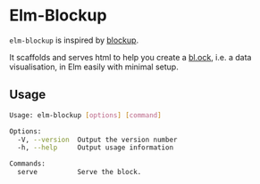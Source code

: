 # Elm-Blockup

`elm-blockup` is inspired by [blockup](https://github.com/gabrielflorit/blockup).

It scaffolds and serves html to help you create a [bl.ock](https://bl.ocks.org), i.e. a data visualisation, in Elm easily with minimal setup.

## Usage

```sh
Usage: elm-blockup [options] [command]

Options:
  -V, --version  Output the version number
  -h, --help     Output usage information

Commands:
  serve          Serve the block.
```
